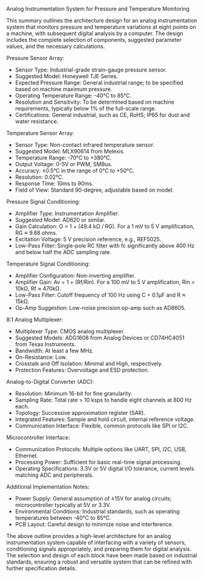 Analog Instrumentation System for Pressure and Temperature Monitoring

This summary outlines the architecture design for an analog instrumentation system that monitors pressure and temperature variations at eight points on a machine, with subsequent digital analysis by a computer. The design includes the complete selection of components, suggested parameter values, and the necessary calculations.

Pressure Sensor Array:
- Sensor Type: Industrial-grade strain-gauge pressure sensor.
- Suggested Model: Honeywell TJE Series.
- Expected Pressure Range: General industrial range; to be specified based on machine maximum pressure.
- Operating Temperature Range: -40°C to 85°C.
- Resolution and Sensitivity: To be determined based on machine requirements, typically below 1% of the full-scale range.
- Certifications: General industrial, such as CE, RoHS; IP65 for dust and water resistance.

Temperature Sensor Array:
- Sensor Type: Non-contact infrared temperature sensor.
- Suggested Model: MLX90614 from Melexis.
- Temperature Range: -70°C to +380°C.
- Output Voltage: 0-5V or PWM, SMBus.
- Accuracy: ±0.5°C in the range of 0°C to +50°C.
- Resolution: 0.02°C.
- Response Time: 10ms to 90ms.
- Field of View: Standard 90-degree, adjustable based on model.

Pressure Signal Conditioning:
- Amplifier Type: Instrumentation Amplifier.
- Suggested Model: AD620 or similar.
- Gain Calculation: G = 1 + (49.4 kΩ / RG). For a 1 mV to 5 V amplification, RG ≈ 9.88 ohms.
- Excitation Voltage: 5 V precision reference, e.g., REF5025.
- Low-Pass Filter: Single-pole RC filter with fc significantly above 400 Hz and below half the ADC sampling rate.

Temperature Signal Conditioning:
- Amplifier Configuration: Non-inverting amplifier.
- Amplifier Gain: Av = 1 + (Rf/Rin). For a 100 mV to 5 V amplification, Rin = 10kΩ, Rf ≈ 470kΩ.
- Low-Pass Filter: Cutoff frequency of 100 Hz using C = 0.1μF and R ≈ 15kΩ.
- Op-Amp Suggestion: Low-noise precision op-amp such as AD8605.

8:1 Analog Multiplexer:
- Multiplexer Type: CMOS analog multiplexer.
- Suggested Models: ADG1608 from Analog Devices or CD74HC4051 from Texas Instruments.
- Bandwidth: At least a few MHz.
- On-Resistance: Low.
- Crosstalk and Off Isolation: Minimal and High, respectively.
- Protection Features: Overvoltage and ESD protection.

Analog-to-Digital Converter (ADC):
- Resolution: Minimum 16-bit for fine granularity.
- Sampling Rate: Total rate > 10 ksps to handle eight channels at 800 Hz each.
- Topology: Successive approximation register (SAR).
- Integrated Features: Sample and hold circuit, internal reference voltage.
- Communication Interface: Flexible, common protocols like SPI or I2C.

Microcontroller Interface:
- Communication Protocols: Multiple options like UART, SPI, I2C, USB, Ethernet.
- Processing Power: Sufficient for basic real-time signal processing.
- Operating Specifications: 3.3V or 5V digital I/O tolerance, current levels matching ADC and peripherals.

Additional Implementation Notes:
- Power Supply: General assumption of ±15V for analog circuits; microcontroller typically at 5V or 3.3V.
- Environmental Conditions: Industrial standards, such as operating temperatures between -40°C to 85°C.
- PCB Layout: Careful design to minimize noise and interference.

The above outline provides a high-level architecture for an analog instrumentation system capable of interfacing with a variety of sensors, conditioning signals appropriately, and preparing them for digital analysis. The selection and design of each block have been made based on industrial standards, ensuring a robust and versatile system that can be refined with further specification details.